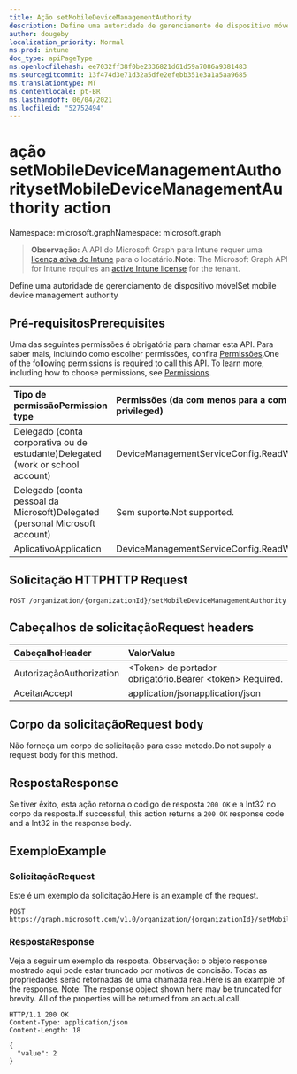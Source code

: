 ```yaml
---
title: Ação setMobileDeviceManagementAuthority
description: Define uma autoridade de gerenciamento de dispositivo móvel
author: dougeby
localization_priority: Normal
ms.prod: intune
doc_type: apiPageType
ms.openlocfilehash: ee7032ff38f0be2336821d61d59a7086a9381483
ms.sourcegitcommit: 13f474d3e71d32a5dfe2efebb351e3a1a5aa9685
ms.translationtype: MT
ms.contentlocale: pt-BR
ms.lasthandoff: 06/04/2021
ms.locfileid: "52752494"
---
```

# <a name="setmobiledevicemanagementauthority-action"></a><span data-ttu-id="c7bdb-103">ação setMobileDeviceManagementAuthority</span><span class="sxs-lookup"><span data-stu-id="c7bdb-103">setMobileDeviceManagementAuthority action</span></span>

<span data-ttu-id="c7bdb-104">Namespace: microsoft.graph</span><span class="sxs-lookup"><span data-stu-id="c7bdb-104">Namespace: microsoft.graph</span></span>

> <span data-ttu-id="c7bdb-105">**Observação:** A API do Microsoft Graph para Intune requer uma [licença ativa do Intune](https://go.microsoft.com/fwlink/?linkid=839381) para o locatário.</span><span class="sxs-lookup"><span data-stu-id="c7bdb-105">**Note:** The Microsoft Graph API for Intune requires an [active Intune license](https://go.microsoft.com/fwlink/?linkid=839381) for the tenant.</span></span>

<span data-ttu-id="c7bdb-106">Define uma autoridade de gerenciamento de dispositivo móvel</span><span class="sxs-lookup"><span data-stu-id="c7bdb-106">Set mobile device management authority</span></span>

## <a name="prerequisites"></a><span data-ttu-id="c7bdb-107">Pré-requisitos</span><span class="sxs-lookup"><span data-stu-id="c7bdb-107">Prerequisites</span></span>
<span data-ttu-id="c7bdb-p101">Uma das seguintes permissões é obrigatória para chamar esta API. Para saber mais, incluindo como escolher permissões, confira [Permissões](/graph/permissions-reference).</span><span class="sxs-lookup"><span data-stu-id="c7bdb-p101">One of the following permissions is required to call this API. To learn more, including how to choose permissions, see [Permissions](/graph/permissions-reference).</span></span>

|<span data-ttu-id="c7bdb-110">Tipo de permissão</span><span class="sxs-lookup"><span data-stu-id="c7bdb-110">Permission type</span></span>|<span data-ttu-id="c7bdb-111">Permissões (da com menos para a com mais privilégios)</span><span class="sxs-lookup"><span data-stu-id="c7bdb-111">Permissions (from least to most privileged)</span></span>|
|:---|:---|
|<span data-ttu-id="c7bdb-112">Delegado (conta corporativa ou de estudante)</span><span class="sxs-lookup"><span data-stu-id="c7bdb-112">Delegated (work or school account)</span></span>|<span data-ttu-id="c7bdb-113">DeviceManagementServiceConfig.ReadWrite.All</span><span class="sxs-lookup"><span data-stu-id="c7bdb-113">DeviceManagementServiceConfig.ReadWrite.All</span></span>|
|<span data-ttu-id="c7bdb-114">Delegado (conta pessoal da Microsoft)</span><span class="sxs-lookup"><span data-stu-id="c7bdb-114">Delegated (personal Microsoft account)</span></span>|<span data-ttu-id="c7bdb-115">Sem suporte.</span><span class="sxs-lookup"><span data-stu-id="c7bdb-115">Not supported.</span></span>|
|<span data-ttu-id="c7bdb-116">Aplicativo</span><span class="sxs-lookup"><span data-stu-id="c7bdb-116">Application</span></span>|<span data-ttu-id="c7bdb-117">DeviceManagementServiceConfig.ReadWrite.All</span><span class="sxs-lookup"><span data-stu-id="c7bdb-117">DeviceManagementServiceConfig.ReadWrite.All</span></span>|

## <a name="http-request"></a><span data-ttu-id="c7bdb-118">Solicitação HTTP</span><span class="sxs-lookup"><span data-stu-id="c7bdb-118">HTTP Request</span></span>
<!-- {
  "blockType": "ignored"
}
-->
``` http
POST /organization/{organizationId}/setMobileDeviceManagementAuthority
```

## <a name="request-headers"></a><span data-ttu-id="c7bdb-119">Cabeçalhos de solicitação</span><span class="sxs-lookup"><span data-stu-id="c7bdb-119">Request headers</span></span>
|<span data-ttu-id="c7bdb-120">Cabeçalho</span><span class="sxs-lookup"><span data-stu-id="c7bdb-120">Header</span></span>|<span data-ttu-id="c7bdb-121">Valor</span><span class="sxs-lookup"><span data-stu-id="c7bdb-121">Value</span></span>|
|:---|:---|
|<span data-ttu-id="c7bdb-122">Autorização</span><span class="sxs-lookup"><span data-stu-id="c7bdb-122">Authorization</span></span>|<span data-ttu-id="c7bdb-123">&lt;Token&gt; de portador obrigatório.</span><span class="sxs-lookup"><span data-stu-id="c7bdb-123">Bearer &lt;token&gt; Required.</span></span>|
|<span data-ttu-id="c7bdb-124">Aceitar</span><span class="sxs-lookup"><span data-stu-id="c7bdb-124">Accept</span></span>|<span data-ttu-id="c7bdb-125">application/json</span><span class="sxs-lookup"><span data-stu-id="c7bdb-125">application/json</span></span>|

## <a name="request-body"></a><span data-ttu-id="c7bdb-126">Corpo da solicitação</span><span class="sxs-lookup"><span data-stu-id="c7bdb-126">Request body</span></span>
<span data-ttu-id="c7bdb-127">Não forneça um corpo de solicitação para esse método.</span><span class="sxs-lookup"><span data-stu-id="c7bdb-127">Do not supply a request body for this method.</span></span>

## <a name="response"></a><span data-ttu-id="c7bdb-128">Resposta</span><span class="sxs-lookup"><span data-stu-id="c7bdb-128">Response</span></span>
<span data-ttu-id="c7bdb-129">Se tiver êxito, esta ação retorna o código de resposta `200 OK` e a Int32 no corpo da resposta.</span><span class="sxs-lookup"><span data-stu-id="c7bdb-129">If successful, this action returns a `200 OK` response code and a Int32 in the response body.</span></span>

## <a name="example"></a><span data-ttu-id="c7bdb-130">Exemplo</span><span class="sxs-lookup"><span data-stu-id="c7bdb-130">Example</span></span>

### <a name="request"></a><span data-ttu-id="c7bdb-131">Solicitação</span><span class="sxs-lookup"><span data-stu-id="c7bdb-131">Request</span></span>
<span data-ttu-id="c7bdb-132">Este é um exemplo da solicitação.</span><span class="sxs-lookup"><span data-stu-id="c7bdb-132">Here is an example of the request.</span></span>
``` http
POST https://graph.microsoft.com/v1.0/organization/{organizationId}/setMobileDeviceManagementAuthority
```

### <a name="response"></a><span data-ttu-id="c7bdb-133">Resposta</span><span class="sxs-lookup"><span data-stu-id="c7bdb-133">Response</span></span>
<span data-ttu-id="c7bdb-p102">Veja a seguir um exemplo da resposta. Observação: o objeto response mostrado aqui pode estar truncado por motivos de concisão. Todas as propriedades serão retornadas de uma chamada real.</span><span class="sxs-lookup"><span data-stu-id="c7bdb-p102">Here is an example of the response. Note: The response object shown here may be truncated for brevity. All of the properties will be returned from an actual call.</span></span>
``` http
HTTP/1.1 200 OK
Content-Type: application/json
Content-Length: 18

{
  "value": 2
}
```




